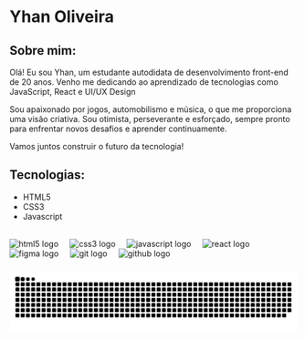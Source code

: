 <h1> Yhan Oliveira </h1>
<h2> Sobre mim: </h2>
<p> Olá! Eu sou Yhan, um estudante autodidata de desenvolvimento front-end de 20 anos. Venho me dedicando ao aprendizado de tecnologias como JavaScript, React e UI/UX Design

Sou apaixonado por jogos, automobilismo e música, o que me proporciona uma visão criativa. Sou otimista, perseverante e esforçado, sempre pronto para enfrentar novos desafios e aprender continuamente.

Vamos juntos construir o futuro da tecnologia!  </p>
<h2> Tecnologias: </h2>
<ul>
  <li> HTML5</li>
  <li> CSS3</li>
  <li> Javascript</li>
</ul>
<br clear="both">

<div align="left">
  <img src="https://cdn.jsdelivr.net/gh/devicons/devicon/icons/html5/html5-original.svg" height="40" alt="html5 logo"  />
  <img width="12" />
  <img src="https://cdn.jsdelivr.net/gh/devicons/devicon/icons/css3/css3-original.svg" height="40" alt="css3 logo"  />
  <img width="12" />
  <img src="https://cdn.jsdelivr.net/gh/devicons/devicon/icons/javascript/javascript-original.svg" height="40" alt="javascript logo"  />
  <img width="12" />
  <img src="https://cdn.jsdelivr.net/gh/devicons/devicon/icons/react/react-original.svg" height="40" alt="react logo"  />
  <img width="12" />
  <img src="https://cdn.jsdelivr.net/gh/devicons/devicon/icons/figma/figma-original.svg" height="40" alt="figma logo"  />
  <img width="12" />
  <img src="https://cdn.jsdelivr.net/gh/devicons/devicon/icons/git/git-original.svg" height="40" alt="git logo"  />
  <img width="12" />
  <img src="https://cdn.jsdelivr.net/gh/devicons/devicon/icons/github/github-original.svg" height="40" alt="github logo"  />
</div>

###

<img src="https://raw.githubusercontent.com/yhanoliveira/yhanoliveira/output/snake.svg" alt="Snake animation" />

###
